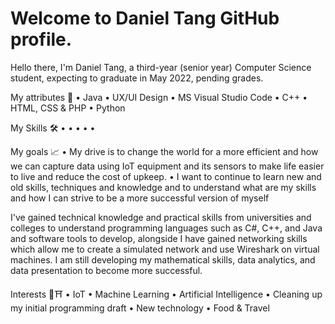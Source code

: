 # Welcome to  Daniel Tang GitHub profile.

Hello there, I'm Daniel Tang, a third-year (senior year) Computer Science student, expecting to graduate in May 2022, pending grades.

My attributes 🔧 
• Java
• UX/UI Design
• MS Visual Studio Code
• C++
• HTML, CSS & PHP
• Python

My Skills 🛠
•
•
•
•
•

My goals 📈
• My drive is to change the world for a more efficient and how we can capture data using IoT equipment and its sensors to make life easier to live and reduce the cost of upkeep.
• I want to continue to learn new and old skills, techniques and knowledge and to understand what are my skills and how I can strive to be a more successful version of myself

I've gained technical knowledge and practical skills from universities and colleges to understand programming languages such as C#, C++, and Java and software tools to develop, alongside I have gained networking skills which allow me to create a simulated network and use Wireshark on virtual machines. I am still developing my mathematical skills, data analytics, and data presentation to become more successful.

Interests 📱⛩
• IoT
• Machine Learning
• Artificial Intelligence
• Cleaning up my initial programming draft
• New technology
• Food & Travel
